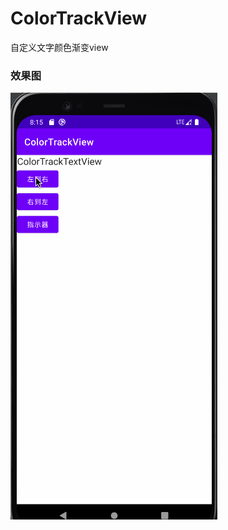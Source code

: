 # ColorTrackView
自定义文字颜色渐变view


### 效果图
![](https://github.com/wuchao226/ColorTrackView/blob/master/images/preview.gif)
